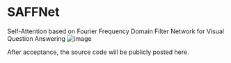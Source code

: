 # SAFFNet
Self-Attention based on Fourier Frequency Domain Filter Network for Visual Question Answering
![image](https://github.com/shijingya/SAFFNet/assets/67679017/cac48cee-fb0e-483a-8020-ed03f3839aa5)

After acceptance, the source code will be publicly posted here.

